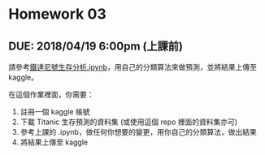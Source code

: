 # Homework 03

## DUE: 2018/04/19 6:00pm (上課前)

請參考[鐵達尼號生存分析.ipynb](https://bit.ly/2viitRq)，用自己的分類算法來做預測，並將結果上傳至 kaggle。

在這個作業裡面，你需要：

1. 註冊一個 kaggle 帳號
2. 下載 Titanic 生存預測的資料集 (或使用這個 repo 裡面的資料集亦可)
3. 參考上課的 .ipynb，做任何你想要的變更，用你自己的分類算法，做出結果
4. 將結果上傳至 kaggle